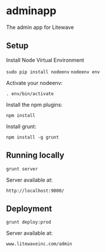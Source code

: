 # adminapp

The admin app for Litewave

## Setup

Install Node Virtual Environment 

`sudo pip install nodeenv`
`nodeenv env`

Activate your nodeenv:

`. env/bin/activate`

Install the npm plugins:

`npm install`

Install grunt:

`npm install -g grunt`


## Running locally

`grunt server`

Server available at:

`http://localhost:9000/`

## Deployment

`grunt deploy:prod`

Server available at:

`www.litewaveinc.com/admin`
